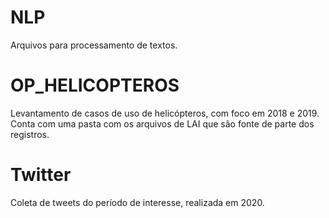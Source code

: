 # NLP

Arquivos para processamento de textos.

# OP_HELICOPTEROS

Levantamento de casos de uso de helicópteros, com foco em 2018 e 2019. Conta com uma pasta com os arquivos de LAI que são fonte de parte dos registros.

# Twitter

Coleta de tweets do período de interesse, realizada em 2020.